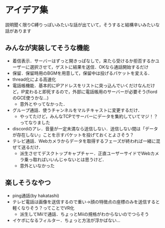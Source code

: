 # アイデア集
説明聞く限りC縛りっぽいみたいな話が出ていて，そうすると結構辛いみたいな話があります

## みんなが実装してそうな機能
* 着信表示．サーバーはずっと開きっぱなしで，来たら受けるか拒否するかユーザーに選択させて，ゲストに結果を送信．OKなら通話開始するだけ
* 保留．保留時用のBGMを用意して，保留中は投げるパケットを変える．
* thread化による高速化
* 電話帳機能．基本的にIPアドレスをリストに突っ込んでいくだけなんだけど，IP変わると即死するので，外部に電話帳用のサーバーが必要そう(fiordのGCE使うかな...)
  * 意外とやってなかった．
* グループ通話．使うチャンネルをマルチキャストに変更するだけ．
  * やってたけど，みんなTCPでサーバーにデータを集約していてマジ！？ってなりました
* discordのアレ．音量が一定未満なら送信しない．送信しない間は「データが存在しない」ことを示すパケットを投げておくとよさそう？
* テレビ通話．Webカメラからデータを取得するフェーズが終われば一緒に混ぜて送るだけ．
  * 派生させてデスクトップキャプチャー．正直ユーザーサイドでWebカメラ乗っ取ればいいんじゃないとは思うけど．
  * 意外といなかった

## 楽しそうなやつ
* ping通話(by hakatashi)
* テレビ電話は画像を送信するので重い→顔の特徴点の座標のみを送信すると軽くなりそう？ってことでVR化
  * 派生してMiiで通話．ちょっとMiiの規格がわからないのでつらそう
* イケボになるフィルター．ちょっと方法が浮かばない...
